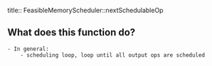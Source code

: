 title:: FeasibleMemoryScheduler::nextSchedulableOp

## What does this function do?
	- In general:
		- scheduling loop, loop until all output ops are scheduled